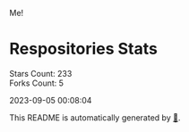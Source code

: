 Me!

# Respositories Stats
Stars Count: 233  
Forks Count: 5

2023-09-05 00:08:04  

This README is automatically generated by [🐰](https://github.com/rnitta/rnitta).
